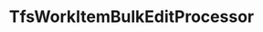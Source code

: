 ---
optionsClassName: TfsWorkItemBulkEditProcessorOptions
optionsClassFullName: MigrationTools._EngineV1.Configuration.Processing.TfsWorkItemBulkEditProcessorOptions
configurationSamples:
- name: defaults
  description: 
  code: There are no defaults! Check the sample for options!
  sampleFor: MigrationTools._EngineV1.Configuration.Processing.TfsWorkItemBulkEditProcessorOptions
- name: sample
  description: 
  code: There is no sample, but you can check the classic below for a general feel.
  sampleFor: MigrationTools._EngineV1.Configuration.Processing.TfsWorkItemBulkEditProcessorOptions
- name: classic
  description: 
  code: >-
    {
      "$type": "TfsWorkItemBulkEditProcessorOptions",
      "Enabled": false,
      "WhatIf": false,
      "WIQLQuery": "SELECT [System.Id] FROM WorkItems WHERE [System.TeamProject] = @TeamProject AND [@ReflectedWorkItemIdField] = ''  AND [System.WorkItemType] NOT IN ('Test Suite', 'Test Plan','Shared Steps','Shared Parameter','Feedback Request') ORDER BY [System.ChangedDate] desc",
      "WorkItemIDs": null,
      "FilterWorkItemsThatAlreadyExistInTarget": false,
      "PauseAfterEachWorkItem": false,
      "WorkItemCreateRetryLimit": 0,
      "Enrichers": null,
      "SourceName": null,
      "TargetName": null,
      "RefName": null
    }
  sampleFor: MigrationTools._EngineV1.Configuration.Processing.TfsWorkItemBulkEditProcessorOptions
description: This processor allows you to make changes in place where we load from teh Target and update the Target. This is used for bulk updates with the most common reason being a process template change.
className: TfsWorkItemBulkEditProcessor
typeName: Processors
architecture: 
options:
- parameterName: Enabled
  type: Boolean
  description: If set to `true` then the processor will run. Set to `false` and the processor will not run.
  defaultValue: missng XML code comments
- parameterName: Enrichers
  type: List
  description: List of Enrichers that can be used to add more features to this processor. Only works with Native Processors and not legacy Processors.
  defaultValue: missng XML code comments
- parameterName: FilterWorkItemsThatAlreadyExistInTarget
  type: Boolean
  description: This loads all of the work items already saved to the Target and removes them from the Source work item list prior to commencing the run. While this may take some time in large data sets it reduces the time of the overall migration significantly if you need to restart.
  defaultValue: true
- parameterName: PauseAfterEachWorkItem
  type: Boolean
  description: Pause after each work item is migrated
  defaultValue: false
- parameterName: RefName
  type: String
  description: '`Refname` will be used in the future to allow for using named Options without the need to copy all of the options.'
  defaultValue: missng XML code comments
- parameterName: SourceName
  type: String
  description: missng XML code comments
  defaultValue: missng XML code comments
- parameterName: TargetName
  type: String
  description: missng XML code comments
  defaultValue: missng XML code comments
- parameterName: WhatIf
  type: Boolean
  description: missng XML code comments
  defaultValue: missng XML code comments
- parameterName: WIQLQuery
  type: String
  description: A work item query based on WIQL to select only important work items. To migrate all leave this empty. See [WIQL Query Bits](#wiql-query-bits)
  defaultValue: AND  [Microsoft.VSTS.Common.ClosedDate] = '' AND [System.WorkItemType] NOT IN ('Test Suite', 'Test Plan','Shared Steps','Shared Parameter','Feedback Request')
- parameterName: WorkItemCreateRetryLimit
  type: Int32
  description: '**beta** If set to a number greater than 0 work items that fail to save will retry after a number of seconds equal to the retry count. This allows for periodic network glitches not to end the process.'
  defaultValue: 5
- parameterName: WorkItemIDs
  type: IList
  description: A list of work items to import
  defaultValue: '[]'
status: missng XML code comments
processingTarget: WorkItem
classFile: /src/MigrationTools.Clients.TfsObjectModel/Processors/TfsWorkItemBulkEditProcessor.cs
optionsClassFile: /src/MigrationTools.Clients.TfsObjectModel/Processors/TfsWorkItemBulkEditProcessorOptions.cs

redirectFrom:
- /Reference/Processors/TfsWorkItemBulkEditProcessorOptions/
layout: reference
toc: true
permalink: /Reference/Processors/TfsWorkItemBulkEditProcessor/
title: TfsWorkItemBulkEditProcessor
categories:
- Processors
- 
topics:
- topic: notes
  path: /docs/Reference/Processors/TfsWorkItemBulkEditProcessor-notes.md
  exists: false
  markdown: ''
- topic: introduction
  path: /docs/Reference/Processors/TfsWorkItemBulkEditProcessor-introduction.md
  exists: false
  markdown: ''

---